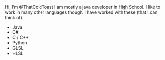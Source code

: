 Hi, I’m @ThatColdToast
I am mostly a java developer in High School. I like to work in many other languages though.
I have worked with these (that I can think of)
- Java
- C#
- C / C++
- Python
- GLSL
- HLSL

<!---
ThatColdToast/ThatColdToast is a ✨ special ✨ repository because its `README.md` (this file) appears on your GitHub profile.
You can click the Preview link to take a look at your changes.
--->

